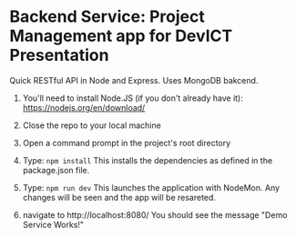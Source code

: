 # Backend Service: Project Management app for DevICT Presentation
Quick RESTful API in Node and Express. Uses MongoDB bakcend.

1) You'll need to install Node.JS (if you don't already have it): https://nodejs.org/en/download/

2) Close the repo to your local machine

3) Open a command prompt in the project's root directory

4) Type: `npm install`
    This installs the dependencies as defined in the package.json file.
    
5) Type: `npm run dev`
    This launches the application with NodeMon. Any changes will be seen and the app will be resareted.
    
6)
    navigate to http://localhost:8080/
        You should see the message "Demo Service Works!"
